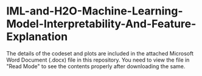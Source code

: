 # IML-and-H2O-Machine-Learning-Model-Interpretability-And-Feature-Explanation

The details of the codeset and plots are included in the attached Microsoft Word Document (.docx) file in this repository. 
You need to view the file in "Read Mode" to see the contents properly after downloading the same.

